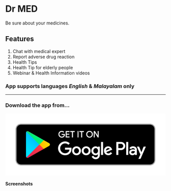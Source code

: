 # **Dr MED**

Be sure about your medicines.

## **Features**
1. Chat with medical expert
2. Report adverse drug reaction
3. Health Tips
4. Health Tip for elderly people
5. Webinar & Health Information videos

### App supports languages *English* & *Malayalam* only

***

### **Download the app from...**

[![get-on-google-play](../google-play-badge.png)](https://play.google.com/store/apps/details?id=com.dev.drmed)

**Screenshots** 